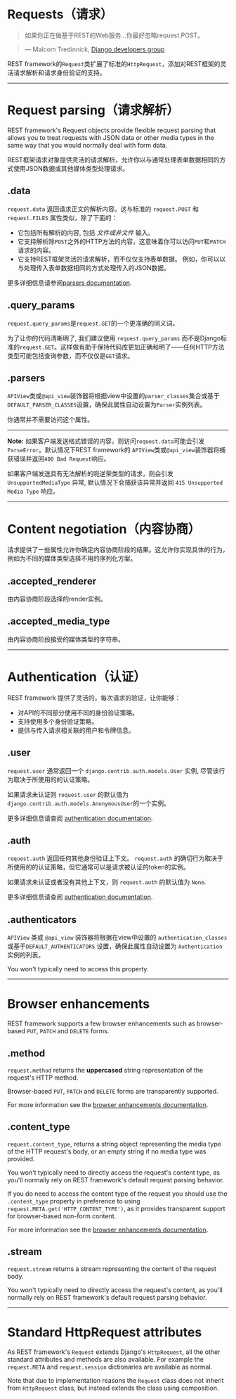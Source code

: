 # Requests（请求）

> 如果你正在做基于REST的Web服务...你最好忽略request.POST。

> &mdash; Malcom Tredinnick, [Django developers group][cite]

REST framework的`Request`类扩展了标准的`HttpRequest`，添加对REST框架的灵活请求解析和请求身份验证的支持。

---

# Request parsing（请求解析）

REST framework's Request objects provide flexible request parsing that allows you to treat requests with JSON data or other media types in the same way that you would normally deal with form data.

REST框架请求对象提供灵活的请求解析，允许你以与通常处理表单数据相同的方式使用JSON数据或其他媒体类型处理请求。

## .data

`request.data` 返回请求正文的解析内容。这与标准的 `request.POST` 和 `request.FILES` 属性类似，除了下面的：

* 它包括所有解析的内容, 包括 *文件或非文件* 输入。
* 它支持解析除`POST`之外的HTTP方法的内容，这意味着你可以访问`PUT`和`PATCH`请求的内容。
* 它支持REST框架灵活的请求解析，而不仅仅支持表单数据。 例如，你可以以与处理传入表单数据相同的方式处理传入的JSON数据。

 更多详细信息请参阅[parsers documentation].

## .query_params

`request.query_params`是`request.GET`的一个更准确的同义词。

为了让你的代码清晰明了, 我们建议使用 `request.query_params` 而不是Django标准的`request.GET`。这样做有助于保持代码库更加正确和明了——任何HTTP方法类型可能包括查询参数，而不仅仅是`GET`请求。

## .parsers

`APIView`类或`@api_view`装饰器将根据view中设置的`parser_classes`集合或基于`DEFAULT_PARSER_CLASSES`设置，确保此属性自动设置为`Parser`实例列表。

你通常并不需要访问这个属性。

---

**Note:** 如果客户端发送格式错误的内容，则访问`request.data`可能会引发`ParseError`。默认情况下REST framework的 `APIView`类或`@api_view`装饰器将捕获错误并返回`400 Bad Request`响应。

如果客户端发送具有无法解析的呃逆荣类型的请求，则会引发 `UnsupportedMediaType` 异常, 默认情况下会捕获该异常并返回 `415 Unsupported Media Type` 响应。

---

# Content negotiation（内容协商）

请求提供了一些属性允许你确定内容协商阶段的结果。这允许你实现具体的行为，例如为不同的媒体类型选择不用的序列化方案。

## .accepted_renderer

由内容协商阶段选择的render实例。

## .accepted_media_type

由内容协商阶段接受的媒体类型的字符串。

---

# Authentication（认证）

REST framework 提供了灵活的，每次请求的验证，让你能够：
* 对API的不同部分使用不同的身份验证策略。
* 支持使用多个身份验证策略。
* 提供与传入请求相关联的用户和令牌信息。

## .user

`request.user` 通常返回一个 `django.contrib.auth.models.User` 实例, 尽管该行为取决于所使用的的认证策略。

如果请求未认证则 `request.user` 的默认值为 `django.contrib.auth.models.AnonymousUser`的一个实例。

更多详细信息请查阅 [authentication documentation].

## .auth

`request.auth` 返回任何其他身份验证上下文。 `request.auth` 的确切行为取决于所使用的的认证策略，但它通常可以是请求被认证的token的实例。

如果请求未认证或者没有其他上下文，则 `request.auth` 的默认值为 `None`.

更多详细信息请查阅 [authentication documentation].

## .authenticators

`APIView` 类或 `@api_view` 装饰器将根据在view中设置的 `authentication_classes` 或基于`DEFAULT_AUTHENTICATORS` 设置，确保此属性自动设置为 `Authentication` 实例的列表。

You won't typically need to access this property.

---

# Browser enhancements

REST framework supports a few browser enhancements such as browser-based `PUT`, `PATCH` and `DELETE` forms.

## .method

`request.method` returns the **uppercased** string representation of the request's HTTP method.

Browser-based `PUT`, `PATCH` and `DELETE` forms are transparently supported.

For more information see the [browser enhancements documentation].

## .content_type

`request.content_type`, returns a string object representing the media type of the HTTP request's body, or an empty string if no media type was provided.

You won't typically need to directly access the request's content type, as you'll normally rely on REST framework's default request parsing behavior.

If you do need to access the content type of the request you should use the `.content_type` property in preference to using `request.META.get('HTTP_CONTENT_TYPE')`, as it provides transparent support for browser-based non-form content.

For more information see the [browser enhancements documentation].

## .stream

`request.stream` returns a stream representing the content of the request body.

You won't typically need to directly access the request's content, as you'll normally rely on REST framework's default request parsing behavior.

---

# Standard HttpRequest attributes

As REST framework's `Request` extends Django's `HttpRequest`, all the other standard attributes and methods are also available.  For example the `request.META` and `request.session` dictionaries are available as normal.

Note that due to implementation reasons the `Request` class does not inherit from `HttpRequest` class, but instead extends the class using composition.


[cite]: https://groups.google.com/d/topic/django-developers/dxI4qVzrBY4/discussion
[parsers documentation]: parsers.md
[authentication documentation]: authentication.md
[browser enhancements documentation]: ../topics/browser-enhancements.md